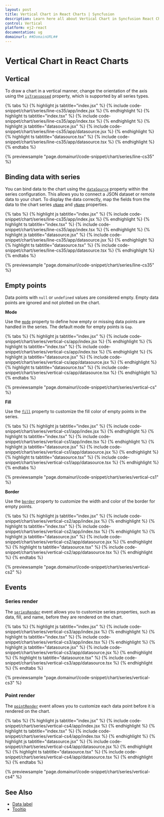 ```yaml
---
layout: post
title: Vertical Chart in React Charts | Syncfusion
description: Learn here all about Vertical Chart in Syncfusion React Charts component of Syncfusion Essential JS 2 and more.
control: Vertical
platform: ej2-react
documentation: ug
domainurl: ##DomainURL##
---
```


# Vertical Chart in React Charts

## Vertical

To draw a chart in a vertical manner, change the orientation of the axis using the [`isTransposed`](https://ej2.syncfusion.com/react/documentation/api/chart/chartModel/#istransposed) property, which is supported by all series types.

{% tabs %}
{% highlight js tabtitle="index.jsx" %}
{% include code-snippet/chart/series/line-cs35/app/index.jsx %}
{% endhighlight %}
{% highlight ts tabtitle="index.tsx" %}
{% include code-snippet/chart/series/line-cs35/app/index.tsx %}
{% endhighlight %}
{% highlight js tabtitle="datasource.jsx" %}
{% include code-snippet/chart/series/line-cs35/app/datasource.jsx %}
{% endhighlight %}
{% highlight ts tabtitle="datasource.tsx" %}
{% include code-snippet/chart/series/line-cs35/app/datasource.tsx %}
{% endhighlight %}
{% endtabs %}

{% previewsample "page.domainurl/code-snippet/chart/series/line-cs35" %}

## Binding data with series

You can bind data to the chart using the [`dataSource`](https://ej2.syncfusion.com/react/documentation/api/chart/seriesModel/#datasource) property within the series configuration. This allows you to connect a JSON dataset or remote data to your chart. To display the data correctly, map the fields from the data to the chart series [`xName`](https://ej2.syncfusion.com/react/documentation/api/chart/seriesModel/#xname) and [`yName`](https://ej2.syncfusion.com/react/documentation/api/chart/seriesModel/#yname) properties.

{% tabs %}
{% highlight js tabtitle="index.jsx" %}
{% include code-snippet/chart/series/line-cs35/app/index.jsx %}
{% endhighlight %}
{% highlight ts tabtitle="index.tsx" %}
{% include code-snippet/chart/series/line-cs35/app/index.tsx %}
{% endhighlight %}
{% highlight js tabtitle="datasource.jsx" %}
{% include code-snippet/chart/series/line-cs35/app/datasource.jsx %}
{% endhighlight %}
{% highlight ts tabtitle="datasource.tsx" %}
{% include code-snippet/chart/series/line-cs35/app/datasource.tsx %}
{% endhighlight %}
{% endtabs %}

{% previewsample "page.domainurl/code-snippet/chart/series/line-cs35" %}


## Empty points

Data points with `null` or `undefined` values are considered empty. Empty data points are ignored and not plotted on the chart.

**Mode**

Use the [`mode`](https://ej2.syncfusion.com/react/documentation/api/accumulation-chart/emptyPointSettingsModel/#mode) property to define how empty or missing data points are handled in the series. The default mode for empty points is `Gap`.

{% tabs %}
{% highlight js tabtitle="index.jsx" %}
{% include code-snippet/chart/series/vertical-cs/app/index.jsx %}
{% endhighlight %}
{% highlight ts tabtitle="index.tsx" %}
{% include code-snippet/chart/series/vertical-cs/app/index.tsx %}
{% endhighlight %}
{% highlight js tabtitle="datasource.jsx" %}
{% include code-snippet/chart/series/vertical-cs/app/datasource.jsx %}
{% endhighlight %}
{% highlight ts tabtitle="datasource.tsx" %}
{% include code-snippet/chart/series/vertical-cs/app/datasource.tsx %}
{% endhighlight %}
{% endtabs %}

{% previewsample "page.domainurl/code-snippet/chart/series/vertical-cs" %}

**Fill**

Use the [`fill`](https://ej2.syncfusion.com/react/documentation/api/accumulation-chart/emptyPointSettingsModel/#fill) property to customize the fill color of empty points in the series.

{% tabs %}
{% highlight js tabtitle="index.jsx" %}
{% include code-snippet/chart/series/vertical-cs1/app/index.jsx %}
{% endhighlight %}
{% highlight ts tabtitle="index.tsx" %}
{% include code-snippet/chart/series/vertical-cs1/app/index.tsx %}
{% endhighlight %}
{% highlight js tabtitle="datasource.jsx" %}
{% include code-snippet/chart/series/vertical-cs1/app/datasource.jsx %}
{% endhighlight %}
{% highlight ts tabtitle="datasource.tsx" %}
{% include code-snippet/chart/series/vertical-cs1/app/datasource.tsx %}
{% endhighlight %}
{% endtabs %}

{% previewsample "page.domainurl/code-snippet/chart/series/vertical-cs1" %}

**Border**

Use the [`border`](https://ej2.syncfusion.com/react/documentation/api/accumulation-chart/emptyPointSettingsModel/#border) property to customize the width and color of the border for empty points.

{% tabs %}
{% highlight js tabtitle="index.jsx" %}
{% include code-snippet/chart/series/vertical-cs2/app/index.jsx %}
{% endhighlight %}
{% highlight ts tabtitle="index.tsx" %}
{% include code-snippet/chart/series/vertical-cs2/app/index.tsx %}
{% endhighlight %}
{% highlight js tabtitle="datasource.jsx" %}
{% include code-snippet/chart/series/vertical-cs2/app/datasource.jsx %}
{% endhighlight %}
{% highlight ts tabtitle="datasource.tsx" %}
{% include code-snippet/chart/series/vertical-cs2/app/datasource.tsx %}
{% endhighlight %}
{% endtabs %}

{% previewsample "page.domainurl/code-snippet/chart/series/vertical-cs2" %}

## Events

### Series render

The [`seriesRender`]([../../api/chart#seriesrender](https://ej2.syncfusion.com/react/documentation/api/chart/iSeriesRenderEventArgs/)) event allows you to customize series properties, such as data, fill, and name, before they are rendered on the chart.

{% tabs %}
{% highlight js tabtitle="index.jsx" %}
{% include code-snippet/chart/series/vertical-cs3/app/index.jsx %}
{% endhighlight %}
{% highlight ts tabtitle="index.tsx" %}
{% include code-snippet/chart/series/vertical-cs3/app/index.tsx %}
{% endhighlight %}
{% highlight js tabtitle="datasource.jsx" %}
{% include code-snippet/chart/series/vertical-cs3/app/datasource.jsx %}
{% endhighlight %}
{% highlight ts tabtitle="datasource.tsx" %}
{% include code-snippet/chart/series/vertical-cs3/app/datasource.tsx %}
{% endhighlight %}
{% endtabs %}

{% previewsample "page.domainurl/code-snippet/chart/series/vertical-cs3" %}

### Point render

The [`pointRender`](https://ej2.syncfusion.com/react/documentation/api/chart/iPointRenderEventArgs/) event allows you to customize each data point before it is rendered on the chart.

{% tabs %}
{% highlight js tabtitle="index.jsx" %}
{% include code-snippet/chart/series/vertical-cs4/app/index.jsx %}
{% endhighlight %}
{% highlight ts tabtitle="index.tsx" %}
{% include code-snippet/chart/series/vertical-cs4/app/index.tsx %}
{% endhighlight %}
{% highlight js tabtitle="datasource.jsx" %}
{% include code-snippet/chart/series/vertical-cs4/app/datasource.jsx %}
{% endhighlight %}
{% highlight ts tabtitle="datasource.tsx" %}
{% include code-snippet/chart/series/vertical-cs4/app/datasource.tsx %}
{% endhighlight %}
{% endtabs %}

{% previewsample "page.domainurl/code-snippet/chart/series/vertical-cs4" %}

## See Also

* [Data label](./data-labels/)
* [Tooltip](./tool-tip/)